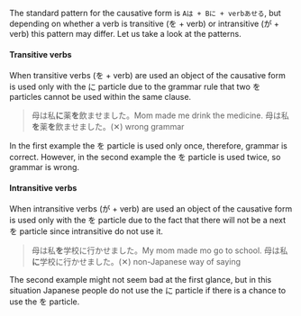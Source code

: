 The standard pattern for the causative form is `Aは + Bに + verbあせる`, but depending on whether a verb is transitive (を + verb) or intransitive (が + verb) this pattern may differ. Let us take a look at the patterns.

#### Transitive verbs
When transitive verbs (を + verb) are used an object of the causative form is used only with the に particle due to the grammar rule that two を particles cannot be used within the same clause.
>母は私**に**薬**を**飲ませました。Mom made me drink the medicine.
>母は私**を**薬**を**飲ませました。(✕) wrong grammar

In the first example the を particle is used only once, therefore, grammar is correct. However, in the second example the を particle is used twice, so grammar is wrong.

#### Intransitive verbs
When intransitive verbs (が + verb) are used an object of the causative form is used only with the を particle due to the fact that there will not be a next を particle since intransitive do not use it.
>母は私**を**学校に行かせました。My mom made mo go to school.
>母は私**に**学校に行かせました。(✕) non-Japanese way of saying

The second example might not seem bad at the first glance, but in this situation Japanese people do not use the に particle if there is a chance to use the を particle.